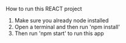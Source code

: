How to run this REACT project

1. Make sure you already node installed
2. Open a terminal and then run 'npm install'
3. Then run 'npm start' to run this app